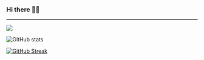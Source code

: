 ### Hi there 👋🏻
---------------------------
![](https://komarev.com/ghpvc/?username=ruo2019&color=9d33e8)

![GitHub stats](https://github-readme-stats.vercel.app/api?username=ruo2019&count_private=true&theme=jolly)


[![GitHub Streak](https://github-readme-streak-stats.herokuapp.com/?user=ruo2019&theme=jolly)](https://git.io/streak-stats)
